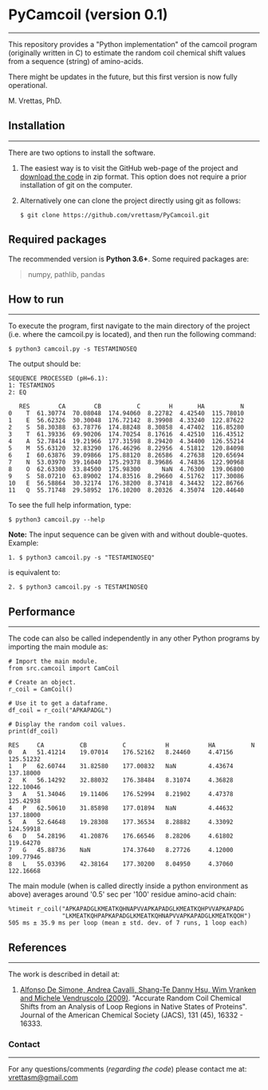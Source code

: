 # PyCamcoil (version 0.1)
---

This repository provides a "Python implementation" of the camcoil program
(originally written in C) to estimate the random coil chemical shift values
from a sequence (string) of amino-acids.

There might be updates in the future, but this first version is now fully operational.

M. Vrettas, PhD.

## Installation
---

There are two options to install the software.

1. The easiest way is to visit the GitHub web-page of the project and
[download the code](https://github.com/vrettasm/PyCamcoil/archive/master.zip)
in zip format. This option does not require a prior installation of git on the
computer.

2. Alternatively one can clone the project directly using git as follows:

    `$ git clone https://github.com/vrettasm/PyCamcoil.git`

## Required packages

The recommended version is **Python 3.6+**. Some required packages are:

>
> numpy, pathlib, pandas
>

## How to run
---

To execute the program, first navigate to the main directory of the project
(i.e. where the camcoil.py is located), and then run the following command:

    $ python3 camcoil.py -s TESTAMINOSEQ

The output should be:

```
SEQUENCE PROCESSED (pH=6.1):
1: TESTAMINOS
2: EQ
 
   RES        CA        CB          C        H       HA          N
0    T  61.30774  70.08048  174.94060  8.22782  4.42540  115.78010
1    E  56.62326  30.30048  176.72142  8.39908  4.33240  122.87622
2    S  58.30388  63.78776  174.88248  8.30858  4.47402  116.85280
3    T  61.39336  69.90206  174.70254  8.17616  4.42510  116.43512
4    A  52.78414  19.21966  177.31598  8.29420  4.34400  126.55214
5    M  55.63120  32.83290  176.46296  8.22956  4.51812  120.84098
6    I  60.63876  39.09866  175.88120  8.26586  4.27638  120.65694
7    N  53.03970  39.16040  175.29378  8.39686  4.74836  122.90968
8    O  62.63300  33.84500  175.98300      NaN  4.76300  139.06800
9    S  58.07210  63.89002  174.83516  8.29660  4.51762  117.30086
10   E  56.58864  30.32174  176.38200  8.37418  4.34432  122.86766
11   Q  55.71748  29.58952  176.10200  8.20326  4.35074  120.44640
```

To see the full help information, type:

    $ python3 camcoil.py --help

**Note:**
The input sequence can be given with and without double-quotes.
Example:

    1. $ python3 camcoil.py -s "TESTAMINOSEQ"

is equivalent to:

    2. $ python3 camcoil.py -s TESTAMINOSEQ

## Performance
---

The code can also be called independently in any other Python programs
by importing the main module as:

```
# Import the main module.
from src.camcoil import CamCoil

# Create an object.
r_coil = CamCoil()

# Use it to get a dataframe.
df_coil = r_coil("APKAPADGL")

# Display the random coil values.
print(df_coil)

RES 	CA 	        CB 	        C 	        H 	        HA 	        N
0 	A 	51.41214 	19.07014 	176.52162 	8.24460 	4.47156 	125.51232
1 	P 	62.60744 	31.82580 	177.00832 	NaN     	4.43674 	137.18000
2 	K 	56.14292 	32.88032 	176.38484 	8.31074 	4.36828 	122.10046
3 	A 	51.34046 	19.11406 	176.52994 	8.21902 	4.47378 	125.42938
4 	P 	62.50610 	31.85898 	177.01894 	NaN     	4.44632 	137.18000
5 	A 	52.64648 	19.28308 	177.36534 	8.28882 	4.33092 	124.59918
6 	D 	54.28196 	41.20876 	176.66546 	8.28206 	4.61802 	119.64270
7 	G 	45.88736 	NaN     	174.37640 	8.27726 	4.12000 	109.77946
8 	L 	55.03396 	42.38164 	177.30200 	8.04950 	4.37060 	122.16668
```

The main module (when is called directly inside a python environment as
above) averages around '0.5' sec per '100' residue amino-acid chain:

    %timeit r_coil("APKAPADGLKMEATKQHNAPVVAPKAPADGLKMEATKQHPVVAPKAPADG
                   "LKMEATKQHPAPKAPADGLKMEATKQHNAPVVAPKAPADGLKMEATKQOH")
    505 ms ± 35.9 ms per loop (mean ± std. dev. of 7 runs, 1 loop each)

## References
---

The work is described in detail at:

1.  [Alfonso De Simone, Andrea Cavalli, Shang-Te Danny Hsu, Wim Vranken
    and Michele Vendruscolo (2009)](https://doi.org/10.1021/ja904937a).
    "Accurate Random Coil Chemical Shifts from an Analysis of Loop
    Regions in Native States of Proteins". Journal of the American
    Chemical Society (JACS), 131 (45), 16332 - 16333.

### Contact
---

For any questions/comments (*regarding the code*) please contact me at:
vrettasm@gmail.com